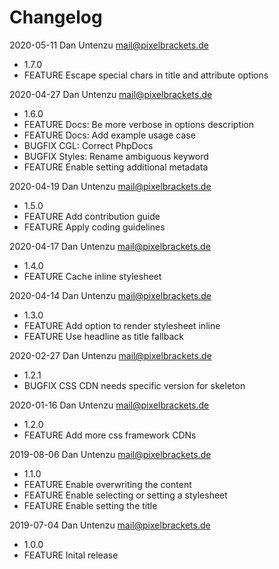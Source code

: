 # Changelog

2020-05-11 Dan Untenzu <mail@pixelbrackets.de>

  * 1.7.0
  * FEATURE Escape special chars in title and attribute options

2020-04-27 Dan Untenzu <mail@pixelbrackets.de>

  * 1.6.0
  * FEATURE Docs: Be more verbose in options description
  * FEATURE Docs: Add example usage case
  * BUGFIX CGL: Correct PhpDocs
  * BUGFIX Styles: Rename ambiguous keyword
  * FEATURE Enable setting additional metadata

2020-04-19 Dan Untenzu <mail@pixelbrackets.de>

  * 1.5.0
  * FEATURE Add contribution guide
  * FEATURE Apply coding guidelines

2020-04-17 Dan Untenzu <mail@pixelbrackets.de>

  * 1.4.0
  * FEATURE Cache inline stylesheet

2020-04-14 Dan Untenzu <mail@pixelbrackets.de>

  * 1.3.0
  * FEATURE Add option to render stylesheet inline
  * FEATURE Use headline as title fallback

2020-02-27 Dan Untenzu <mail@pixelbrackets.de>

  * 1.2.1
  * BUGFIX CSS CDN needs specific version for skeleton

2020-01-16 Dan Untenzu <mail@pixelbrackets.de>

  * 1.2.0
  * FEATURE Add more css framework CDNs

2019-08-06 Dan Untenzu <mail@pixelbrackets.de>

  * 1.1.0
  * FEATURE Enable overwriting the content
  * FEATURE Enable selecting or setting a stylesheet
  * FEATURE Enable setting the title

2019-07-04 Dan Untenzu <mail@pixelbrackets.de>

  * 1.0.0
  * FEATURE Inital release
